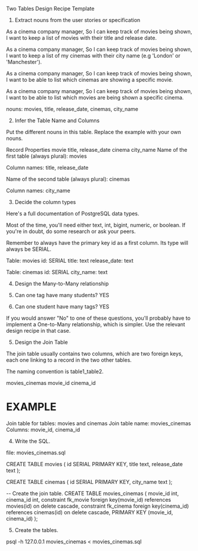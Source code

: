 Two Tables Design Recipe Template

1. Extract nouns from the user stories or specification

As a cinema company manager,
So I can keep track of movies being shown,
I want to keep a list of movies with their title and release date.

As a cinema company manager,
So I can keep track of movies being shown,
I want to keep a list of my cinemas with their city name (e.g 'London' or 'Manchester').

As a cinema company manager,
So I can keep track of movies being shown,
I want to be able to list which cinemas are showing a specific movie.

As a cinema company manager,
So I can keep track of movies being shown,
I want to be able to list which movies are being shown a specific cinema.

nouns: movies, title, release_date, cinemas, city_name

2. Infer the Table Name and Columns

Put the different nouns in this table. Replace the example with your own nouns.

Record	Properties
movie	title, release_date
cinema	city_name
Name of the first table (always plural): movies

Column names: title, release_date

Name of the second table (always plural): cinemas

Column names: city_name

3. Decide the column types

Here's a full documentation of PostgreSQL data types.

Most of the time, you'll need either text, int, bigint, numeric, or boolean. If you're in doubt, do some research or ask your peers.

Remember to always have the primary key id as a first column. Its type will always be SERIAL.

Table: movies
id: SERIAL
title: text
release_date: text

Table: cinemas
id: SERIAL
city_name: text


4. Design the Many-to-Many relationship

1. Can one tag have many students? YES
2. Can one student have many tags? YES

If you would answer "No" to one of these questions, you'll probably have to implement a One-to-Many relationship, which is simpler. Use the relevant design recipe in that case.

5. Design the Join Table

The join table usually contains two columns, which are two foreign keys, each one linking to a record in the two other tables.

The naming convention is table1_table2.

movies_cinemas
movie_id
cinema_id

# EXAMPLE

Join table for tables: movies and cinemas
Join table name: movies_cinemas
Columns: movie_id, cinema_id


4. Write the SQL.

file: movies_cinemas.sql

CREATE TABLE movies (
    id SERIAL PRIMARY KEY,
    title text,
    release_date text
);

CREATE TABLE cinemas (
    id SERIAL PRIMARY KEY,
    city_name text
);

-- Create the join table.
CREATE TABLE movies_cinemas (
  movie_id int,
  cinema_id int,
  constraint fk_movie foreign key(movie_id) references movies(id) on delete cascade,
  constraint fk_cinema foreign key(cinema_id) references cinemas(id) on delete cascade,
  PRIMARY KEY (movie_id, cinema_id)
);

5. Create the tables.

psql -h 127.0.0.1 movies_cinemas < movies_cinemas.sql